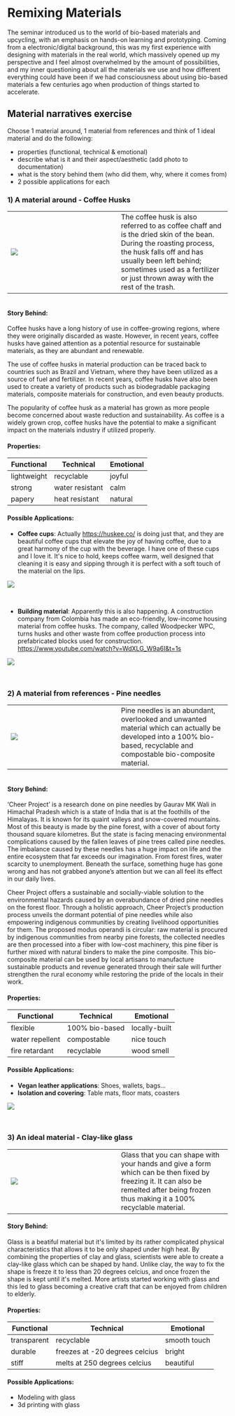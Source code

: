 # Remixing Materials

The seminar introduced us to the world of bio-based materials and upcycling, with an emphasis on hands-on learning and prototyping. Coming from a electronic/digital background, this was my first experience with designing with materials in the real world, which massively opened up my perspective and I feel almost overwhelmed by the amount of possibilities, and my inner questioning about all the materials we use and how different everything could have been if we had consciousness about using bio-based materials a few centuries ago when production of things started to accelerate.


## Material narratives exercise

Choose 1 material around, 1 material from references and think of 1 ideal material and do the following:
- properties (functional, technical & emotional)
- describe what is it and their aspect/aesthetic (add photo to documentation)
- what is the story behind them (who did them, why, where it comes from)
- 2 possible applications for each

### 1) A material around - Coffee Husks


<table>
  <tr>
    <td><img src="https://i.imgur.com/fmcDJC6.jpg"></td>
    <td width="50%">The coffee husk is also referred to as coffee chaff and is the dried skin of the bean. During the roasting process, the husk falls off and has usually been left behind; sometimes used as a fertilizer or just thrown away with the rest of the trash.</td>
  </tr>
</table>
<div class="row">
  <div class="column"></div>
  <div class="column"></div>
</div>

#### Story Behind: 
Coffee husks have a long history of use in coffee-growing regions, where they were originally discarded as waste. However, in recent years, coffee husks have gained attention as a potential resource for sustainable materials, as they are abundant and renewable.

The use of coffee husks in material production can be traced back to countries such as Brazil and Vietnam, where they have been utilized as a source of fuel and fertilizer. In recent years, coffee husks have also been used to create a variety of products such as biodegradable packaging materials, composite materials for construction, and even beauty products.

The popularity of coffee husk as a material has grown as more people become concerned about waste reduction and sustainability. As coffee is a widely grown crop, coffee husks have the potential to make a significant impact on the materials industry if utilized properly.

#### Properties: 

| Functional | Technical | Emotional |
| -------- | -------- | -------- |
| lightweight|recyclable| joyful     |
| strong| water resistant| calm |
| papery| heat resistant | natural|

#### Possible Applications: 

- **Coffee cups**: Actually https://huskee.co/ is doing just that, and they are beautiful coffee cups that elevate the joy of having coffee, due to a great harmony of the cup with the beverage. I have one of these cups and I love it. It's nice to hold, keeps coffee warm, well designed that cleaning it is easy and sipping through it is perfect with a soft touch of the material on the lips.

![](https://i.imgur.com/2FwjW6F.jpg)

<br>

- **Building material**: Apparently this is also happening. A construction company from Colombia has made an eco-friendly, low-income housing material from coffee husks. The company, called Woodpecker WPC, turns husks and other waste from coffee production process into prefabricated blocks used for construction.
https://www.youtube.com/watch?v=WdXLG_W9a6I&t=1s

![](https://i.imgur.com/EgnRhSX.jpg)

<br>

### 2) A material from references - Pine needles

<table>
  <tr>
    <td><img src="https://i.imgur.com/8K1B6FL.jpg"></td>
    <td width="50%">Pine needles is an abundant, overlooked and unwanted material which can actually be developed into a 100% bio-based, recyclable and compostable bio-composite material.</td>
  </tr>
</table>
<div class="row">
  <div class="column"></div>
  <div class="column"></div>
</div>

#### Story Behind: 
 
‘Cheer Project’ is a research done on pine needles by Gaurav MK Wali in Himachal Pradesh which is a state of India that is at the foothills of the Himalayas. It is known for its quaint valleys and snow-covered mountains. Most of this beauty is made by the pine forest, with a cover of about forty thousand square kilometres. But the state is facing menacing environmental complications caused by the fallen leaves of pine trees called pine needles. The imbalance caused by these needles has a huge impact on life and the entire ecosystem that far exceeds our imagination. From forest fires, water scarcity to unemployment. Beneath the surface, something huge has gone wrong and has not grabbed anyone’s attention but we can all feel its effect in our daily lives.

 
Cheer Project offers a sustainable and socially-viable solution to the environmental hazards caused by an overabundance of dried pine needles on the forest floor. Through a holistic approach, Cheer Project’s production process unveils the dormant potential of pine needles while also empowering indigenous communities by creating livelihood opportunities for them. The proposed modus operandi is circular: raw material is procured by indigenous communities from nearby pine forests, the collected needles are then processed into a fiber with low-cost machinery, this pine fiber is further mixed with natural binders to make the pine composite. This bio-composite material can be used by local artisans to manufacture sustainable products and revenue generated through their sale will further strengthen the rural economy while restoring the pride of the locals in their work.


#### Properties: 

| Functional | Technical | Emotional |
| -------- | -------- | -------- |
| flexible |100% bio-based| locally-built     |
| water repellent| compostable| nice touch |
| fire retardant|recyclable  | wood smell|

#### Possible Applications:

- **Vegan leather applications**: Shoes, wallets, bags...
- **Isolation and covering**: Table mats, floor mats, coasters

![](https://i.imgur.com/VLisL4o.jpg)


<br>

### 3) An ideal material - Clay-like glass

<table>
  <tr>
    <td><img src="https://i.imgur.com/qtQ30Kj.png"></td>
    <td width="50%">Glass that you can shape with your hands and give a form which can be then fixed by freezing it. It can also be remelted after being frozen thus making it a 100% recyclable material. </td>
  </tr>
</table>


#### Story Behind: 
 
Glass is a beatiful material but it's limited by its rather complicated physical characteristics that allows it to be only shaped under high heat. By combining the properties of clay and glass, scientists were able to create a clay-like glass which can be shaped by hand. Unlike clay, the way to fix the shape is freeze it to less than 20 degrees celcius, and once frozen the shape is kept until it's melted. More artists started working with glass and this led to glass becoming a creative craft that can be enjoyed from children to elderly.  


#### Properties: 

| Functional | Technical | Emotional |
| -------- | -------- | -------- |
| transparent |recyclable| smooth touch|
| durable| freezes at -20 degrees celcius| bright|
| stiff|melts at 250 degrees celcius| beautiful|

#### Possible Applications:

- Modeling with glass
- 3d printing with glass